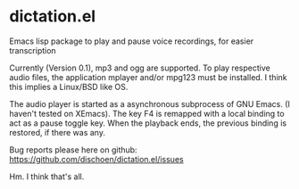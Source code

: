dictation.el
============

Emacs lisp package to play and pause voice recordings, for easier transcription

Currently (Version 0.1), mp3 and ogg are supported.
To play respective audio files, the application mplayer and/or mpg123
must be installed.
I think this implies a Linux/BSD like OS.

The audio player is started as a asynchronous subprocess of GNU Emacs.
(I haven't tested on XEmacs).
The key F4 is remapped with a local binding to act as a pause toggle key.
When the playback ends, the previous binding is restored, if there was any.

Bug reports please here on github:
https://github.com/dischoen/dictation.el/issues

Hm. I think that's all.
